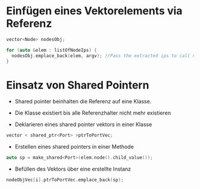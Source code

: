 # Einfügen eines Vektorelements via Referenz

``` c++
vector<Node> nodesObj;

for (auto &elem : listOfNodeIps) {
  nodesObj.emplace_back(elem, argv); //Pass the extracted ips to call netopper-cli
}
```

# Einsatz von Shared Pointern

+ Shared pointer beinhalten die Referenz auf eine Klasse.
+ Die Klasse existiert bis alle Referenzhalter nicht mehr existieren

+ Deklarieren eines shared pointer vektors in einer Klasse
``` c++
vector < shared_ptr<Port> >ptrToPortVec;
```
+ Erstellen eines shared pointers in einer Methode
``` c++
auto sp = make_shared<Port>(elem.node().child_value());
```
+ Befüllen des Vektors über eine erstellte Instanz
``` c++
nodeObjVec[i].ptrToPortVec.emplace_back(sp);
```
